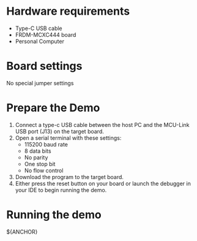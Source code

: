 Hardware requirements
===================
- Type-C USB cable
- FRDM-MCXC444 board
- Personal Computer

Board settings
============
No special jumper settings

Prepare the Demo
===============
1. Connect a type-c USB cable between the host PC and the MCU-Link USB port (J13) on the target board.
2. Open a serial terminal with these settings:
    - 115200 baud rate
    - 8 data bits
    - No parity
    - One stop bit
    - No flow control
3.  Download the program to the target board.
4.  Either press the reset button on your board or launch the debugger in your IDE to begin running the demo.

Running the demo
===============
${ANCHOR}